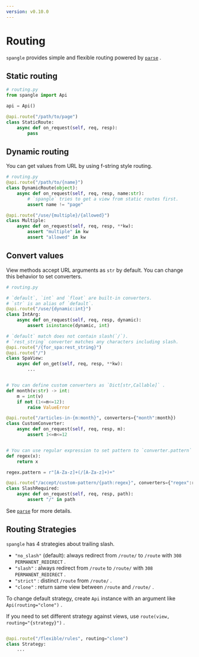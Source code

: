 ```yaml
---
version: v0.10.0
---
```


# Routing

`spangle` provides simple and flexible routing powered by [`parse`](https://github.com/r1chardj0n3s/parse) .

## Static routing

```python
# routing.py
from spangle import Api

api = Api()

@api.route("/path/to/page")
class StaticRoute:
    async def on_request(self, req, resp):
        pass
```

## Dynamic routing

You can get values from URL by using f-string style routing.

```python
# routing.py
@api.route("/path/to/{name}")
class DynamicRoute(object):
    async def on_request(self, req, resp, name:str):
        # `spangle` tries to get a view from static routes first.
        assert name != "page"

@api.route("/use/{multiple}/{allowed}")
class Multiple:
    async def on_request(self, req, resp, **kw):
        assert "multiple" in kw
        assert "allowed" in kw

```

## Convert values

View methods accept URL arguments as `str` by default. You can change this behavior to set converters.

```python
# routing.py

# `default`, `int` and `float` are built-in converters.
# `str` is an alias of `default`.
@api.route("/use/{dynamic:int}")
class IntArg:
    async def on_request(self, req, resp, dynamic):
        assert isinstance(dynamic, int)

# `default` match does not contain slash(`/`).
# `rest_string` converter matches any characters including slash.
@api.route("/{for_spa:rest_string}")
@api.route("/")
class SpaView:
    async def on_get(self, req, resp, **kw):
        ...


# You can define custom converters as `Dict[str,Callable]` .
def month(v:str) -> int:
    m = int(v)
    if not (1<=m<=12):
        raise ValueError

@api.route("/articles-in-{m:month}", converters={"month":month})
class CustomConverter:
    async def on_request(self, req, resp, m):
        assert 1<=m<=12


# You can use regular expression to set pattern to `converter.pattern` .
def regex(x):
    return x

regex.pattern = r"[A-Za-z]+(/[A-Za-z]+)+"

@api.route("/accept/custom-pattern/{path:regex}", converters={"regex":regex})
class SlashRequired:
    async def on_request(self, req, resp, path):
        assert "/" in path

```

See [`parse`](https://github.com/r1chardj0n3s/parse) for more details.

## Routing Strategies

`spangle` has 4 strategies about trailing slash.

- `"no_slash"` (default): always redirect from `/route/` to `/route` with `308 PERMANENT_REDIRECT` .
- `"slash"` : always redirect from `/route` to `/route/` with `308 PERMANENT_REDIRECT` .
- `"strict"` : distinct `/route` from `/route/` .
- `"clone"` : return same view between `/route` and `/route/` .

To change default strategy, create `Api` instance with an argument like `Api(routing="clone")` .

If you need to set different strategy against views, use `route(view, routing="{strategy}")` .

```python

@api.route("/flexible/rules", routing="clone")
class Strategy:
    ...

```
